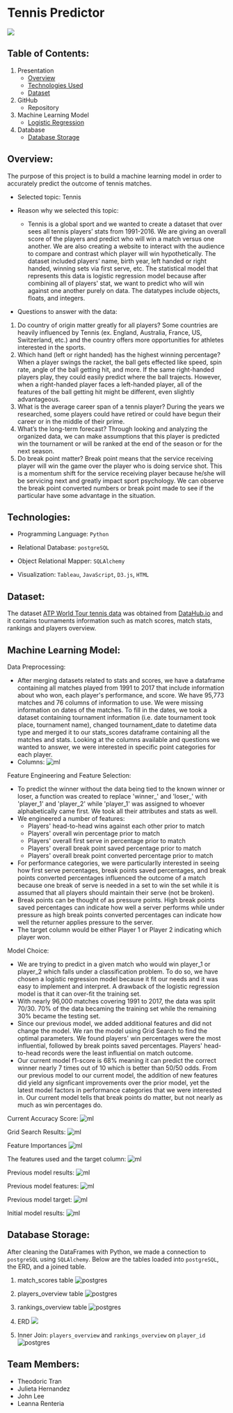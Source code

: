 # Tennis Predictor
![](/Images/tennis_readme.png)

## Table of Contents:
1. Presentation
    - [Overview](##Overview:)
    - [Technologies Used](#Technologies:)
    - [Dataset](#Dataset:)
2. GitHub
    - Repository
3. Machine Learning Model
    - [Logistic Regression](#machine-learning-model:)
4. Database
    - [Database Storage](#Database-Storage:)


## Overview:
The purpose of this project is to build a machine learning model in order to accurately predict the outcome of tennis matches.

- Selected topic: 
Tennis 

- Reason why we selected this topic:
    - Tennis is a global sport and we wanted to create a dataset that over sees all tennis players’ stats from 1991-2016. We are giving an overall score of the players and predict who will win a match versus one another. We are also creating a website to interact with the audience to compare and contrast which player will win hypothetically. The dataset included players’ name, birth year, left handed or right handed, winning sets via first serve, etc. The statistical model that represents this data is logistic regression model because after combining all of players' stat, we want to predict who will win against one another purely on data. The datatypes include objects, floats, and integers.

- Questions to answer with the data:
1. Do country of origin matter greatly for all players? Some countries are heavily influenced by Tennis (ex. England, Australia, France, US, Switzerland, etc.) and the country offers more opportunities for athletes interested in the sports.
2. Which hand (left or right handed) has the highest winning percentage? When a player swings the racket, the ball gets effected like speed, spin rate, angle of the ball getting hit, and more. If the same right-handed players play, they could easily predict where the ball trajects. However, when a right-handed player faces a left-handed player, all of the features of the ball getting hit might be different, even slightly advantageous. 
3. What is the average career span of a tennis player? During the years we researched, some players could have retired or could have begun their career or in the middle of their prime.
4. What’s the long-term forecast? Through looking and analyzing the organized data, we can make assumptions that this player is predicted win the tournament or will be ranked at the end of the season or for the next season.
5. Do break point matter? Break point means that the service receiving player will win the game over the player who is doing service shot. This is a momentum shift for the service receiving player because he/she will be servicing next and greatly impact sport psychology. We can observe the break point converted numbers or break point made to see if the particular have some advantage in the situation.


## Technologies:
- Programming Language: `Python` 

- Relational Database: `postgreSQL` 

- Object Relational Mapper: `SQLAlchemy`

- Visualization: `Tableau`, `JavaScript`, `D3.js`, `HTML` 

## Dataset:

The dataset [ATP World Tour tennis data](https://datahub.io/sports-data/atp-world-tour-tennis-data#resource-match_stats_2017_unindexed) was obtained from [DataHub.io](https://datahub.io) and it contains tournaments information such as match scores, match stats, rankings and players overview.

## Machine Learning Model:

Data Preprocessing:
- After merging datasets related to stats and scores, we have a dataframe containing all matches played from 1991 to 2017 that include information about who won, each player's performance, and score. We have 95,773 matches and 76 columns of information to use. We were missing information on dates of the matches. To fill in the dates, we took a dataset containing tournament information (i.e. date tournament took place, tournament name), changed tournament_date to datetime data type and merged it to our stats_scores dataframe containing all the matches and stats. Looking at the columns available and questions we wanted to answer, we were interested in specific point categories for each player. 
- Columns: ![ml](Images/ml/columns.png)

Feature Engineering and Feature Selection:
- To predict the winner without the data being tied to the known winner or loser, a function was created to replace 'winner_' and 'loser_' with 'player_1' and 'player_2' while 'player_1' was assigned to whoever alphabetically came first. We took all their attributes and stats as well.
- We engineered a number of features: 
    - Players' head-to-head wins against each other prior to match
    - Players' overall win percentage prior to match
    - Players' overall first serve in percentage prior to match
    - Players' overall break point saved percentage prior to match
    - Players' overall break point converted percentage prior to match
- For performance categories, we were particularlly interested in seeing how first serve percentages, break points saved percentages, and break points converted percentages influenced the outcome of a match because one break of serve is needed in a set to win the set while it is assumed that all players should maintain their serve (not be broken). 
- Break points can be thought of as pressure points. High break points saved percentages can indicate how well a server performs while under pressure as high break points converted percentages can indicate how well the returner applies pressure to the server.
- The target column would be either Player 1 or Player 2 indicating which player won.

Model Choice:
- We are trying to predict in a given match who would win player_1 or player_2 which falls under a classification problem. To do so, we have chosen a logistic regression model because it fit our needs and it was easy to implement and interpret. A drawback of the logistic regression model is that it can over-fit the training set. 
- With nearly 96,000 matches covering 1991 to 2017, the data was split 70/30. 70% of the data becaming the training set while the remaining 30% became the testing set.
- Since our previous model, we added additional features and did not change the model. We ran the model using Grid Search to find the optimal parameters. We found players' win percentages were the most influential, followed by break points saved percentages. Players' head-to-head records were the least influential on match outcome.
- Our current model f1-score is 68% meaning it can predict the correct winner nearly 7 times out of 10 which is better than 50/50 odds. From our previous model to our current model, the addition of new features did yield any signficant improvements over the prior model, yet the latest model factors in performance categories that we were interested in. Our current model tells that break points do matter, but not nearly as much as win percentages do.

Current Accuracy Score:
![ml](Images/ml/recent_model_perf.png)

Grid Search Results:
![ml](Images/ml/GridSearchResults.png)

Feature Importances
![ml](Images/ml/feature_importance.png)

The features used and the target column: 
![ml](Images/ml/features_used.png)

Previous model results: 
![ml](Images/ml/ml_model_performance.png)

Previous model features:
![ml](Images/ml/ml_model_features.png)

Previous model target:
![ml](Images/ml/ml_model_target.png)

Initial model results:
![ml](Images/ml/first_model_results.png)

## Database Storage:

After cleaning the DataFrames with Python, we made a connection to `postgreSQL` using `SQLAlchemy`. Below are the tables loaded into `postgreSQL`, the ERD, and a joined table. 

1) match_scores table
![postgres](Images/postgres/1_match_scores_table.png)

2) players_overview table
![postgres](Images/postgres/2_players_overview_table.png)

3) rankings_overview table
![postgres](Images/postgres/3_rankings_overview_table.png)

4) ERD
![](Images/ERD.png)

5) Inner Join: `players_overview` and `rankings_overview` on `player_id`
![postgres](Images/postgres/4_join_players_rankings.png)

## Team Members:
- Theodoric Tran
- Julieta Hernandez
- John Lee
- Leanna Renteria